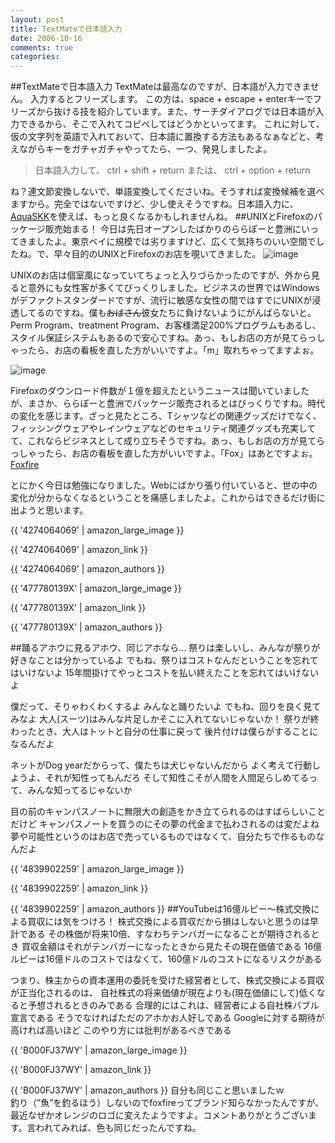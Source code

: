 ```yaml
---
layout: post
title: TextMateで日本語入力
date: 2006-10-16
comments: true
categories:
---
```


##TextMateで日本語入力
TextMateは最高なのですが、日本語が入力できません。
入力するとフリーズします。
[](http://www.akatombo.com/en/comments/entering_japanese_in_textmate/)
この方は、space + escape + enterキーでフリーズから抜ける技を紹介しています。また、サーチダイアログでは日本語が入力できるから、そこで入れてコピペしてはどうかといってます。
これに対して、仮の文字列を英語で入れておいて、日本語に置換する方法もあるなぁなどと、考えながらキーをガチャガチャやってたら、一つ、発見しましたよ。
> 
> 日本語入力して、
> ctrl + shift + return
> または、
> ctrl + option + return

ね？連文節変換しないで、単語変換してくださいね。そうすれば変換候補を選べますから。完全ではないですけど、少し使えそうですね。日本語入力に、[AquaSKK](http://aquaskk.sourceforge.jp/)を使えば、もっと良くなるかもしれませんね。
##UNIXとFirefoxのパッケージ販売始まる！
今日は先日オープンしたばかりのららぽーと豊洲にいってきましたよ。東京ベイに規模では劣りますけど、広くて気持ちのいい空間でしたね。で、早々目的のUNIXとFirefoxのお店を覗いてきました。
![image](http://img.f.hatena.ne.jp/images/fotolife/k/keyesberry/20061016/20061016132830.jpg)


UNIXのお店は個室風になっていてちょっと入りづらかったのですが、外から見ると意外にも女性客が多くてびっくりしました。ビジネスの世界ではWindowsがデファクトスタンダードですが、流行に敏感な女性の間ではすでにUNIXが浸透してるのですね。僕も<del datetime="2006-10-16T18:20:15+09:00">おばさん</del>彼女たちに負けないようにがんばらないと。Perm Program、treatment Program、お客様満足200%プログラムもあるし、スタイル保証システムもあるので安心ですね。あっ、もしお店の方が見てらっしゃったら、お店の看板を直した方がいいですよ。「m」取れちゃってますよぉ。
[](http://www.unix.co.jp/)

![image](http://img.f.hatena.ne.jp/images/fotolife/k/keyesberry/20061016/20061016133756.jpg)


Firefoxのダウンロード件数が１億を超えたというニュースは聞いていましたが、まさか、ららぽーと豊洲でパッケージ販売されるとはびっくりですね。時代の変化を感じます。ざっと見たところ、Tシャツなどの関連グッズだけでなく、フィッシングウェアやレインウェアなどのセキュリティ関連グッズも充実してて、これならビジネスとして成り立ちそうですね。あっ、もしお店の方が見てらっしゃったら、お店の看板を直した方がいいですよ。「Fox」はあとですよぉ。
[Foxfire](http://www.foxfire.jp/)

とにかく今日は勉強になりました。Webにばかり張り付いていると、世の中の変化が分からなくなるということを痛感しましたよ。これからはできるだけ街に出ようと思います。

[](http://toyosu.lalaport.jp/index.shtml)

{{ '4274064069' | amazon_large_image }}

{{ '4274064069' | amazon_link }}

{{ '4274064069' | amazon_authors }}

{{ '477780139X' | amazon_large_image }}

{{ '477780139X' | amazon_link }}

{{ '477780139X' | amazon_authors }}

##踊るアホウに見るアホウ、同じアホなら...
祭りは楽しいし、みんなが祭りが好きなことは分かっているよ
でもね、祭りはコストなんだということを忘れてはいけないよ
15年間掛けてやっとコストを払い終えたことを忘れてはいけないよ

僕だって、そりゃわくわくするよ
みんなと踊りたいよ
でもね、回りを良く見てみなよ
大人(スーツ)はみんな片足しかそこに入れてないじゃないか！
祭りが終わったとき、大人はトットと自分の仕事に戻って
後片付けは僕らがすることになるんだよ

ネットがDog yearだからって、僕たちは犬じゃないんだから
よく考えて行動しようよ、それが知性ってもんだろ
そして知性こそが人間を人間足らしめてるって、みんな知ってるじゃないか

目の前のキャンパスノートに無限大の創造をかき立てられるのはすばらしいことだけど
キャンパスノートを買うのにその夢の代金まで払わされるのは変だよね
夢や可能性というのはお店で売っているものではなくて、自分たちで作るものなんだよ

{{ '4839902259' | amazon_large_image }}

{{ '4839902259' | amazon_link }}

{{ '4839902259' | amazon_authors }}
##YouTubeは16億ルピー～株式交換による買収には気をつけろ！
株式交換による買収だから損はしないと思うのは早計である
その株価が将来10倍、すなわちテンバガーになることが期待されるとき
買収金額はそれがテンバガーになったときから見たその現在価値である
16億ルピーは16億ドルのコストではなくて、160億ドルのコストになるリスクがある

つまり、株主からの資本運用の委託を受けた経営者として、株式交換による買収が正当化されるのは、
自社株式の将来価値が現在よりも(現在価値にして)低くなると予想されるときのみである
合理的にはこれは、経営者による自社株バブル宣言である
そうでなければただのアホかお人好しである
Googleに対する期待が高ければ高いほど
このやり方には批判があるべきである

{{ 'B000FJ37WY' | amazon_large_image }}

{{ 'B000FJ37WY' | amazon_link }}

{{ 'B000FJ37WY' | amazon_authors }}
自分も同じこと思いましたｗ<br>釣り（”魚”を釣るほう）しないのでfoxfireってブランド知らなかったんですが、最近なぜかオレンジのロゴに変えたようですよ。コメントありがとうございます。言われてみれば、色も同じだったんですね。

